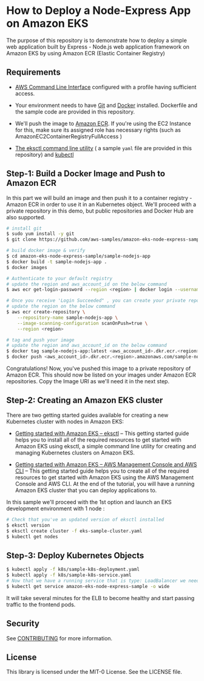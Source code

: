 # How to Deploy a Node-Express App on Amazon EKS

The purpose of this repository is to demonstrate how to deploy a simple web application built by Express - Node.js web application framework on Amazon EKS by using Amazon ECR (Elastic Container Registry)

## Requirements

 - [AWS Command Line Interface](https://docs.aws.amazon.com/cli/latest/userguide/cli-chap-welcome.html) configured with a profile having sufficient access.

 - Your environment needs to have [Git](https://git-scm.com/book/en/v2/Getting-Started-Installing-Git) and [Docker](https://docs.docker.com/get-docker/) installed. Dockerfile and the sample code are provided in this repository.

 - We'll push the image to [Amazon ECR](https://docs.aws.amazon.com/AmazonECR/latest/userguide/getting-started-cli.html#cli-authenticate-registry). If you're using the EC2 Instance for this, make sure its assigned role has necessary rights (such as AmazonEC2ContainerRegistryFullAccess )

 - [The eksctl command line utility](https://docs.aws.amazon.com/eks/latest/userguide/eksctl.html) ( a sample `yaml` file are  provided  in this repository) and [kubectl](https://docs.aws.amazon.com/eks/latest/userguide/install-kubectl.html)


## Step-1: Build a Docker Image and Push to Amazon ECR

In this part we will build an image and then push it to a container registry - Amazon ECR in order to use it in an Kubernetes object. We'll proceed with a private repository in this demo, but public repositories and Docker Hub are also supported.

```bash
# install git
$ sudo yum install -y git
$ git clone https://github.com/aws-samples/amazon-eks-node-express-sample

# build docker image & verify 
$ cd amazon-eks-node-express-sample/sample-nodejs-app
$ docker build -t sample-nodejs-app .
$ docker images

# Authenticate to your default registry
# update the region and aws_account_id on the below command
$ aws ecr get-login-password --region <region> | docker login --username AWS --password-stdin <aws_account_id>.dkr.ecr.<region>.amazonaws.com

# Once you receive 'Login Succeeded" , you can create your private repo on ECR
# update the region on the below command
$ aws ecr create-repository \
    --repository-name sample-nodejs-app \
    --image-scanning-configuration scanOnPush=true \
    --region <region>

# tag and push your image
# update the region and aws_account_id on the below command
$ docker tag sample-nodejs-app:latest <aws_account_id>.dkr.ecr.<region>.amazonaws.com/sample-nodejs-app:latest
$ docker push <aws_account_id>.dkr.ecr.<region>.amazonaws.com/sample-nodejs-app:latest
```
Congratulations! Now, you've pushed this image to a private repository of Amazon ECR. This should now be listed on your images under Amazon ECR repositories. Copy the Image URI as we'll need it in the next step.

## Step-2: Creating an Amazon EKS cluster 

There are two getting started guides available for creating a new Kubernetes cluster with nodes in Amazon EKS:

- [Getting started with Amazon EKS – eksctl](https://docs.aws.amazon.com/eks/latest/userguide/getting-started-eksctl.html) – This getting started guide helps you to install all of the required resources to get started with Amazon EKS using eksctl, a simple command line utility for creating and managing Kubernetes clusters on Amazon EKS.

- [Getting started with Amazon EKS – AWS Management Console and AWS CLI](https://docs.aws.amazon.com/eks/latest/userguide/getting-started-console.html) – This getting started guide helps you to create all of the required resources to get started with Amazon EKS using the AWS Management Console and AWS CLI. At the end of the tutorial, you will have a running Amazon EKS cluster that you can deploy applications to.

In this sample we'll proceed with the 1st option and launch an EKS development environment with 1 node : 

```bash 
# Check that you've an updated version of eksctl installed
$ eksctl version
$ eksctl create cluster -f eks-sample-cluster.yaml
$ kubectl get nodes
```

## Step-3: Deploy Kubernetes Objects 
```bash
$ kubectl apply -f k8s/sample-k8s-deployment.yaml
$ kubectl apply -f k8s/sample-k8s-service.yaml
# Now that we have a running service that is type: LoadBalancer we need to find the ELB’s address. We can do this by using the get services operation of kubectl:
$ kubectl get service amazon-eks-node-express-sample -o wide
```

It will take several minutes for the ELB to become healthy and start passing traffic to the frontend pods.

## Security

See [CONTRIBUTING](CONTRIBUTING.md#security-issue-notifications) for more information.

## License

This library is licensed under the MIT-0 License. See the LICENSE file.

